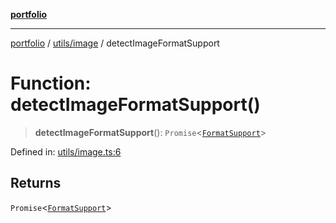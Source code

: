 [**portfolio**](../../../README.md)

***

[portfolio](../../../modules.md) / [utils/image](../README.md) / detectImageFormatSupport

# Function: detectImageFormatSupport()

> **detectImageFormatSupport**(): `Promise`\<[`FormatSupport`](../interfaces/FormatSupport.md)\>

Defined in: [utils/image.ts:6](https://github.com/tnorlund/Portfolio/blob/bb4137d7ce48c928a21f17d5def2e21f9eea1f3e/portfolio/utils/image.ts#L6)

## Returns

`Promise`\<[`FormatSupport`](../interfaces/FormatSupport.md)\>
